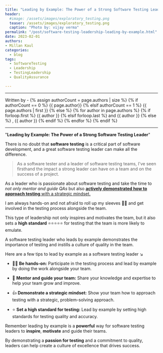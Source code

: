 ```yaml
---
title: "Leading by Example: The Power of a Strong Software Testing Leader"
header:
  #image: /assets/images/exploratory_testing.png
  teaser: /assets/images/exploratory_testing.png
  caption: "Photo by: vijay verma"
permalink: "/post/software-testing-leadership-leading-by-example.html"
date: 2023-02-01
authors:
- Millan Kaul
categories:
  - blog
tags:
  - SoftwareTesting
  - Leadership
  - TestingLeadership
  - QualityAssurance
  
---
```


<hr>
<p>
 Written by -
{% assign authorCount = page.authors | size %}
{% if authorCount == 0 %}
   {{ page.author}}
{% elsif authorCount == 1 %}
    {{ page.authors | first }}         
{% else %}
    {% for author in page.authors %}
        {% if forloop.first %}
            {{ author }}
        {% elsif forloop.last %}
            and {{ author }}
        {% else %}
            , {{ author }}
        {% endif %}
    {% endfor %}
{% endif %}
</p>

<hr>

"**Leading by Example: The Power of a Strong Software Testing Leader**"

There is no doubt that **software testing** is a critical part of software development, and a great software testing leader can make all the difference. 

>  As a software tester and a leader of software testing teams, I've seen firsthand the impact a strong leader can have on a team and on the success of a project.


As a leader who is passionate about software testing and take the time to <i>not only mentor and guide QAs</i> but also <ins>**actively demonstrated how to approach testing**<ins> with a strategic mindset. 


I am always hands-on and not afraid to roll up my sleeves 🧑‍💻 and get involved in the testing process alongside the team.

  
This type of leadership not only inspires and motivates the team, but it also sets a **high standard** ⭐⭐⭐⭐⭐ for testing that the team is more likely to emulate. 

  
A software testing leader who leads by example demonstrates the importance of testing and instills a culture of quality in the team.

  
Here are a few tips to lead by example as a software testing leader ↘️
  
  
  - 🧑‍💻 **Be hands-on:** Participate in the testing process and lead by example by doing the work alongside your team.
  
  - 🤝 **Mentor and guide your team:** Share your knowledge and expertise to help your team grow and improve.
  
  - 👍 **Demonstrate a strategic mindset:** Show your team how to approach testing with a strategic, problem-solving approach.
  
  - ⭐ **Set a high standard for testing:** Lead by example by setting high standards for testing quality and accuracy.


Remember leading by example is a **powerful** way for software testing leaders to __inspire__, __motivate__ and guide their teams. 
  
By demonstrating a __passion for testing__ and a commitment to quality, leaders can help create a culture of excellence that drives success.


